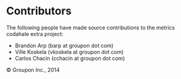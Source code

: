 Contributors
============

The following people have made source contributions to the metrics codahale extra project:

* Brandon Arp (barp at groupon dot com)
* Ville Koskela (vkoskela at groupon dot com)
* Carlos Chacin (cchacin at groupon dot com)

&copy; Groupon Inc., 2014
